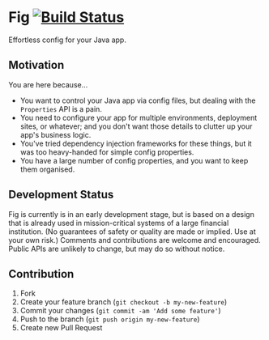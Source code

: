 # Fig [![Build Status][travis-status]][travis]
[travis-status]: https://travis-ci.org/willhains/fig.svg?branch=master
[travis]: https://travis-ci.org/willhains/fig

Effortless config for your Java app.

## Motivation

You are here because...

- You want to control your Java app via config files, but dealing with the `Properties` API is a pain.
- You need to configure your app for multiple environments, deployment sites, or whatever; and you don't want those details to clutter up your app's business logic.
- You've tried dependency injection frameworks for these things, but it was too heavy-handed for simple config properties.
- You have a large number of config properties, and you want to keep them organised.

## Development Status

Fig is currently is in an early development stage, but is based on a design that is already used in mission-critical systems of a large financial institution. (No guarantees of safety or quality are made or implied. Use at your own risk.) Comments and contributions are welcome and encouraged. Public APIs are unlikely to change, but may do so without notice.

## Contribution

1. Fork
2. Create your feature branch (`git checkout -b my-new-feature`)
3. Commit your changes (`git commit -am 'Add some feature'`)
4. Push to the branch (`git push origin my-new-feature`)
5. Create new Pull Request

